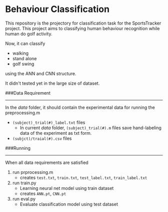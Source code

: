 # Behaviour Classification
This repository is the projectory for classification task for the SportsTracker project. 
This project aims to classifying human behaviour recognition while human do golf activity.

Now, it can classify 

- walking
- stand alone
- golf swing

using the ANN and CNN structure.

It didn't tested yet in the large size of dataset.



###Data Requirement


---


In the *data* folder, it should contain the experimental data for running the preprocessing.m

- `(subject)_trial(#)_label.txt` files
    - In current *data* folder, `(subject)_trial(#).m` files save hand-labeling data of 
    the experiment as txt form.
- `(subjct)/traial(#).csv` files



###Running


---


When all data requirements are satisfied

1. run prprocessing.m
    * creates `test.txt`, `train.txt`, `test_label.txt`, `train_label.txt`
2. run train.py
    * Learning neural net model using train dataset
    * creates `ANN.pt`, `CNN.pt`
3.  run eval.py
    * Evaluate classification model using test dataset

